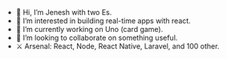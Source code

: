 - 👋 Hi, I’m Jenesh with two Es.
- 👀 I’m interested in building real-time apps with react.
- 🌱 I’m currently working on Uno (card game).
- 💞️ I’m looking to collaborate on something useful.
- &#9876; Arsenal: React, Node, React Native, Laravel, and 100 other.

<!---
JemyJenesh/JemyJenesh is a ✨ special ✨ repository because its `README.md` (this file) appears on your GitHub profile.
You can click the Preview link to take a look at your changes.
--->
